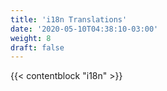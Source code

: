 ```yaml
---
title: 'i18n Translations'
date: '2020-05-10T04:38:10-03:00'
weight: 8
draft: false
---
```


{{< contentblock "i18n" >}}
